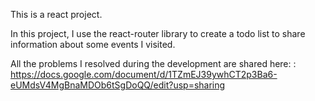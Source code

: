 This is a react project.

In this project, I use the react-router library to create a todo list to share information about some events I visited.

All the problems I resolved during the development are shared here: : https://docs.google.com/document/d/1TZmEJ39ywhCT2p3Ba6-eUMdsV4MgBnaMDOb6tSgDoQQ/edit?usp=sharing


